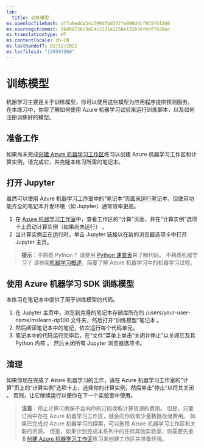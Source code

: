 ```yaml
---
lab:
  title: 训练模型
ms.openlocfilehash: dffa9edda34c599dfbd372fe898ddcf955f6f200
ms.sourcegitcommit: 66d8872bc3d24c2121e225be132b56f4df7920ac
ms.translationtype: HT
ms.contentlocale: zh-CN
ms.lasthandoff: 02/12/2022
ms.locfileid: "138597260"
---
```

# <a name="train-models"></a>训练模型

机器学习主要是关于训练模型，你可以使用这些模型为应用程序提供预测服务。 在本练习中，你将了解如何使用 Azure 机器学习试验来运行训练脚本，以及如何注册训练好的模型。

## <a name="before-you-start"></a>准备工作

如果尚未完成[创建 Azure 机器学习工作区](01-create-a-workspace.md)练习以创建 Azure 机器学习工作区和计算实例，请完成它，并克隆本练习所需的笔记本。

## <a name="open-jupyter"></a>打开 Jupyter

虽然可以使用 Azure 机器学习工作室中的“笔记本”页面来运行笔记本，但使用功能齐全的笔记本开发环境（如 Jupyter）通常效率更高。

1. 在 [Azure 机器学习工作室](https://ml.azure.com)中，查看工作区的“计算”页面，并在“计算实例”选项卡上启动计算实例（如果尚未运行） 。
2. 当计算实例正在运行时，单击 Jupyter 链接以在新的浏览器选项卡中打开 Jupyter 主页。

> **提示**：不熟悉 Python？ 请使用 [Python 速查表](cheat-sheets/dp100-cheat-sheet-python.pdf)来了解代码。 不熟悉机器学习？ 请参阅[机器学习概述](cheat-sheets/dp100-cheat-sheet-machine-learning.pdf)，简要了解 Azure 机器学习中的机器学习过程。

## <a name="train-models-using-the-azure-machine-learning-sdk"></a>使用 Azure 机器学习 SDK 训练模型

本练习在笔记本中提供了用于训练模型的代码。

1. 在 Jupyter 主页中，浏览到克隆的笔记本存储库所在的 /users/your-user-name/mslearn-dp100 文件夹，然后打开“训练模型”笔记本 。
2. 然后阅读笔记本中的笔记，依次运行每个代码单元。
3. 笔记本中的代码运行完毕后，在“文件”菜单上单击“关闭并停止”以关闭它及其 Python 内核 。 然后关闭所有 Jupyter 浏览器选项卡。

## <a name="clean-up"></a>清理

如果你现在完成了 Azure 机器学习的工作，请在 Azure 机器学习工作室的“计算”页上的“计算实例”选项卡上，选择你的计算实例，然后单击“停止”以将其关闭  。 否则，让它继续运行以便你在下一个实验室中使用。

> **注意**：停止计算可确保不会向你的订阅收取计算资源的费用。 但是，只要订阅中存在 Azure 机器学习工作区，就会向你收取少量数据存储费用。 如果已完成对 Azure 机器学习的探索，可以删除 Azure 机器学习工作区和关联的资源。 但是，如果计划完成本系列中的任何其他实验室，则需要先重复[创建 Azure 机器学习工作区](01-create-a-workspace.md)练习来创建工作区并准备环境。